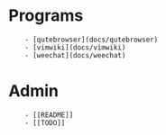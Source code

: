 # Programs
        - [qutebrowser](docs/qutebrowser)
        - [vimwiki](docs/vimwiki)
        - [weechat](docs/weechat)

# Admin
        - [[README]]
        - [[TODO]]
